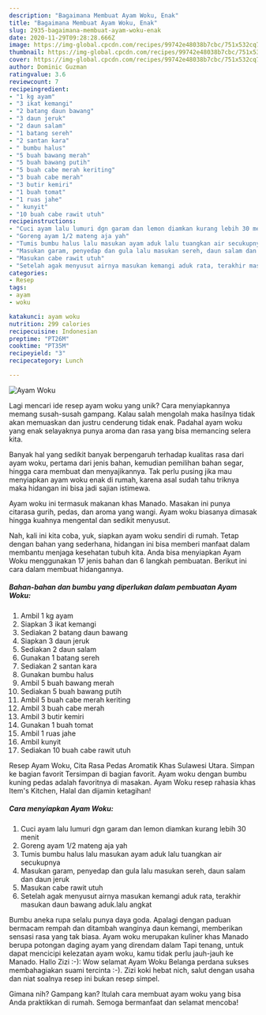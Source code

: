 ```yaml
---
description: "Bagaimana Membuat Ayam Woku, Enak"
title: "Bagaimana Membuat Ayam Woku, Enak"
slug: 2935-bagaimana-membuat-ayam-woku-enak
date: 2020-11-29T09:28:28.666Z
image: https://img-global.cpcdn.com/recipes/99742e48038b7cbc/751x532cq70/ayam-woku-foto-resep-utama.jpg
thumbnail: https://img-global.cpcdn.com/recipes/99742e48038b7cbc/751x532cq70/ayam-woku-foto-resep-utama.jpg
cover: https://img-global.cpcdn.com/recipes/99742e48038b7cbc/751x532cq70/ayam-woku-foto-resep-utama.jpg
author: Dominic Guzman
ratingvalue: 3.6
reviewcount: 7
recipeingredient:
- "1 kg ayam"
- "3 ikat kemangi"
- "2 batang daun bawang"
- "3 daun jeruk"
- "2 daun salam"
- "1 batang sereh"
- "2 santan kara"
- " bumbu halus"
- "5 buah bawang merah"
- "5 buah bawang putih"
- "5 buah cabe merah keriting"
- "3 buah cabe merah"
- "3 butir kemiri"
- "1 buah tomat"
- "1 ruas jahe"
- " kunyit"
- "10 buah cabe rawit utuh"
recipeinstructions:
- "Cuci ayam lalu lumuri dgn garam dan lemon diamkan kurang lebih 30 menit"
- "Goreng ayam 1/2 mateng aja yah"
- "Tumis bumbu halus lalu masukan ayam aduk lalu tuangkan air secukupnya"
- "Masukan garam, penyedap dan gula lalu masukan sereh, daun salam dan daun jeruk"
- "Masukan cabe rawit utuh"
- "Setelah agak menyusut airnya masukan kemangi aduk rata, terakhir masukan daun bawang aduk.lalu angkat"
categories:
- Resep
tags:
- ayam
- woku

katakunci: ayam woku 
nutrition: 299 calories
recipecuisine: Indonesian
preptime: "PT26M"
cooktime: "PT35M"
recipeyield: "3"
recipecategory: Lunch

---
```



![Ayam Woku](https://img-global.cpcdn.com/recipes/99742e48038b7cbc/751x532cq70/ayam-woku-foto-resep-utama.jpg)

Lagi mencari ide resep ayam woku yang unik? Cara menyiapkannya memang susah-susah gampang. Kalau salah mengolah maka hasilnya tidak akan memuaskan dan justru cenderung tidak enak. Padahal ayam woku yang enak selayaknya punya aroma dan rasa yang bisa memancing selera kita.

Banyak hal yang sedikit banyak berpengaruh terhadap kualitas rasa dari ayam woku, pertama dari jenis bahan, kemudian pemilihan bahan segar, hingga cara membuat dan menyajikannya. Tak perlu pusing jika mau menyiapkan ayam woku enak di rumah, karena asal sudah tahu triknya maka hidangan ini bisa jadi sajian istimewa.

Ayam woku ini termasuk makanan khas Manado. Masakan ini punya citarasa gurih, pedas, dan aroma yang wangi. Ayam woku biasanya dimasak hingga kuahnya mengental dan sedikit menyusut.


Nah, kali ini kita coba, yuk, siapkan ayam woku sendiri di rumah. Tetap dengan bahan yang sederhana, hidangan ini bisa memberi manfaat dalam membantu menjaga kesehatan tubuh kita. Anda bisa menyiapkan Ayam Woku menggunakan 17 jenis bahan dan 6 langkah pembuatan. Berikut ini cara dalam membuat hidangannya.

<!--inarticleads1-->

##### Bahan-bahan dan bumbu yang diperlukan dalam pembuatan Ayam Woku:

1. Ambil 1 kg ayam
1. Siapkan 3 ikat kemangi
1. Sediakan 2 batang daun bawang
1. Siapkan 3 daun jeruk
1. Sediakan 2 daun salam
1. Gunakan 1 batang sereh
1. Sediakan 2 santan kara
1. Gunakan  bumbu halus
1. Ambil 5 buah bawang merah
1. Sediakan 5 buah bawang putih
1. Ambil 5 buah cabe merah keriting
1. Ambil 3 buah cabe merah
1. Ambil 3 butir kemiri
1. Gunakan 1 buah tomat
1. Ambil 1 ruas jahe
1. Ambil  kunyit
1. Sediakan 10 buah cabe rawit utuh


Resep Ayam Woku, Cita Rasa Pedas Aromatik Khas Sulawesi Utara. Simpan ke bagian favorit Tersimpan di bagian favorit. Ayam woku dengan bumbu kuning pedas adalah favoritnya di masakan. Ayam Woku resep rahasia khas Item&#39;s Kitchen, Halal dan dijamin ketagihan! 

<!--inarticleads2-->

##### Cara menyiapkan Ayam Woku:

1. Cuci ayam lalu lumuri dgn garam dan lemon diamkan kurang lebih 30 menit
1. Goreng ayam 1/2 mateng aja yah
1. Tumis bumbu halus lalu masukan ayam aduk lalu tuangkan air secukupnya
1. Masukan garam, penyedap dan gula lalu masukan sereh, daun salam dan daun jeruk
1. Masukan cabe rawit utuh
1. Setelah agak menyusut airnya masukan kemangi aduk rata, terakhir masukan daun bawang aduk.lalu angkat


Bumbu aneka rupa selalu punya daya goda. Apalagi dengan paduan bermacam rempah dan ditambah wanginya daun kemangi, memberikan sensasi rasa yang tak biasa. Ayam woku merupakan kuliner khas Manado berupa potongan daging ayam yang direndam dalam Tapi tenang, untuk dapat mencicipi kelezatan ayam woku, kamu tidak perlu jauh-jauh ke Manado. Hallo Zizi :-): Wow selamat Ayam Woku Belanga perdana sukses membahagiakan suami tercinta :-). Zizi koki hebat nich, salut dengan usaha dan niat soalnya resep ini bukan resep simpel. 

Gimana nih? Gampang kan? Itulah cara membuat ayam woku yang bisa Anda praktikkan di rumah. Semoga bermanfaat dan selamat mencoba!

